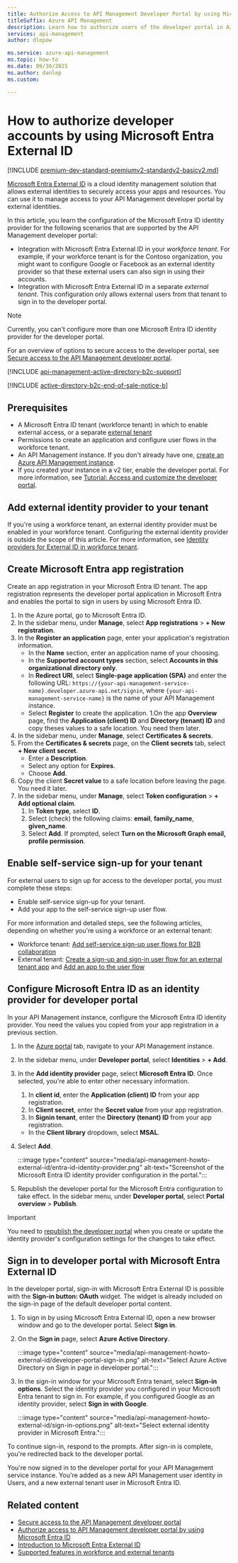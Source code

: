 ```yaml
---
title: Authorize Access to API Management Developer Portal by using Microsoft Entra External ID
titleSuffix: Azure API Management
description: Learn how to authorize users of the developer portal in Azure API Management by using Microsoft Entra External ID
services: api-management
author: dlepow

ms.service: azure-api-management
ms.topic: how-to
ms.date: 09/30/2025
ms.author: danlep
ms.custom:

---
```


# How to authorize developer accounts by using Microsoft Entra External ID

[!INCLUDE [premium-dev-standard-premiumv2-standardv2-basicv2.md](../../includes/api-management-availability-premium-dev-standard-premiumv2-standardv2-basicv2.md)]

[Microsoft Entra External ID](/entra/external-id/external-identities-overview) is a cloud identity management solution that allows external identities to securely access your apps and resources. You can use it to manage access to your API Management developer portal by external identities. 

In this article, you learn the configuration of the Microsoft Entra ID identity provider for the following scenarios that are supported by the API Management developer portal: 

* Integration with Microsoft Entra External ID in your *workforce tenant*. For example, if your workforce tenant is for the Contoso organization, you might want to configure Google or Facebook as an external identity provider so that these external users can also sign in using their accounts. 
* Integration with Microsoft Entra External ID in a separate *external tenant*. This configuration only allows external users from that tenant to sign in to the developer portal. 

> [!NOTE]
> Currently, you can't configure more than one Microsoft Entra ID identity provider for the developer portal. 

For an overview of options to secure access to the developer portal, see [Secure access to the API Management developer portal](secure-developer-portal-access.md).

[!INCLUDE [api-management-active-directory-b2c-support](../../includes/api-management-active-directory-b2c-support.md)]

[!INCLUDE [active-directory-b2c-end-of-sale-notice-b](../../includes/active-directory-b2c-end-of-sale-notice-b.md)]

## Prerequisites

* A Microsoft Entra ID tenant (workforce tenant) in which to enable external access, or a separate [external tenant](/entra/external-id/customers/how-to-create-external-tenant-portal)
* Permissions to create an application and configure user flows in the workforce tenant.
* An API Management instance. If you don't already have one, [create an Azure API Management instance](get-started-create-service-instance.md).
* If you created your instance in a v2 tier, enable the developer portal. For more information, see [Tutorial: Access and customize the developer portal](api-management-howto-developer-portal-customize.md).

## Add external identity provider to your tenant

If you're using a workforce tenant, an external identity provider must be enabled in your workforce tenant. Configuring the external identity provider is outside the scope of this article. For more information, see [Identity providers for External ID in workforce tenant](/entra/external-id/identity-providers).

## Create Microsoft Entra app registration

Create an app registration in your Microsoft Entra ID tenant. The app registration represents the developer portal application in Microsoft Entra and enables the portal to sign in users by using Microsoft Entra ID.

1. In the Azure portal, go to Microsoft Entra ID. 
1. In the sidebar menu, under **Manage**, select **App registrations** >  **+ New registration**.
1. In the **Register an application** page, enter your application's registration information.
    * In the **Name** section, enter an application name of your choosing.
    * In the **Supported account types** section, select **Accounts in this organizational directory only**.
    * In **Redirect URI**, select **Single-page application (SPA)** and enter the following URL: `https://{your-api-management-service-name}.developer.azure-api.net/signin`, where `{your-api-management-service-name}` is the name of your API Management instance.
    * Select **Register** to create the application.
1.On the app **Overview** page, find the **Application (client) ID** and **Directory (tenant) ID** and copy theses values to a safe location. You need them later.
1. In the sidebar menu, under **Manage**, select **Certificates & secrets**. 
1. From the **Certificates & secrets** page, on the **Client secrets** tab, select **+ New client secret**. 
    * Enter a **Description**.
    * Select any option for **Expires**.
    * Choose **Add**. 
1. Copy the client **Secret value** to a safe location before leaving the page. You need it later. 
1. In the sidebar menu, under **Manage**, select **Token configuration** > **+ Add optional claim**.
    1. In **Token type**, select **ID**.
    1. Select (check) the following claims: **email**, **family_name**, **given_name**.
    1. Select **Add**. If prompted, select **Turn on the Microsoft Graph email, profile permission**.

## Enable self-service sign-up for your tenant

For external users to sign up for access to the developer portal, you must complete these steps:

* Enable self-service sign-up for your tenant. 
* Add your app to the self-service sign-up user flow. 

For more information and detailed steps, see the following articles, depending on whether you're using a workforce or an external tenant:

- Workforce tenant: [Add self-service sign-up user flows for B2B collaboration](/entra/external-id/self-service-sign-up-user-flow) 
- External tenant: [Create a sign-up and sign-in user flow for an external tenant app](/entra/external-id/customers/how-to-user-flow-sign-up-sign-in-customers) and [Add an app to the user flow](/entra/external-id/customers/how-to-user-flow-add-application)

## Configure Microsoft Entra ID as an identity provider for developer portal

In your API Management instance, configure the Microsoft Entra ID identity provider. You need the values you copied from your app registration in a previous section.

1. In the [Azure portal](https://portal.azure.com) tab, navigate to your API Management instance.
1. In the sidebar menu, under **Developer portal**, select **Identities** > **+ Add**.
1. In the **Add identity provider** page, select **Microsoft Entra ID**. Once selected, you're able to enter other necessary information. 
    1. In **client id**, enter the **Application (client) ID** from your app registration.
    1. In **Client secret**, enter the **Secret value** from your app registration.
    1. In **Signin tenant**, enter the **Directory (tenant) ID** from your app registration.
    * In the **Client library** dropdown, select **MSAL**.
1. Select **Add**.

    :::image type="content" source="media/api-management-howto-external-id/entra-id-identity-provider.png" alt-text="Screenshot of the Microsoft Entra ID identity provider configuration in the portal.":::
1. Republish the developer portal for the Microsoft Entra configuration to take effect. In the sidebar menu, under **Developer portal**, select **Portal overview** > **Publish**.   

> [!IMPORTANT]
> You need to [republish the developer portal](developer-portal-overview.md#publish-the-portal) when you create or update the identity provider's configuration settings for the changes to take effect.

## Sign in to developer portal with Microsoft Entra External ID

In the developer portal, sign-in with Microsoft Entra External ID is possible with the **Sign-in button: OAuth** widget. The widget is already included on the sign-in page of the default developer portal content.

1. To sign in by using Microsoft Entra External ID, open a new browser window and go to the developer portal. Select **Sign in**.

1. On the **Sign in** page, select **Azure Active Directory**.

    :::image type="content" source="media/api-management-howto-external-id/developer-portal-sign-in.png" alt-text="Select Azure Active Directory on Sign in page in developer portal.":::

1. In the sign-in window for your Microsoft Entra tenant, select **Sign-in options**. Select the identity provider you configured in your Microsoft Entra tenant to sign in. For example, if you configured Google as an identity provider, select **Sign in with Google**.

    :::image type="content" source="media/api-management-howto-external-id/sign-in-options.png" alt-text="Select external identity provider in Microsoft Entra.":::

To continue sign-in, respond to the prompts. After sign-in is complete, you're redirected back to the developer portal. 

You're now signed in to the developer portal for your API Management service instance. You're added as a new API Management user identity in Users, and a new external tenant user in Microsoft Entra ID.

## Related content

* [Secure access to the API Management developer portal](secure-developer-portal-access.md)
* [Authorize access to API Management developer portal by using Microsoft Entra ID](api-management-howto-aad.md)
* [Introduction to Microsoft Entra External ID](/entra/external-id/external-identities-overview)
* [Supported features in workforce and external tenants](/entra/external-id/customers/concept-supported-features-customers)